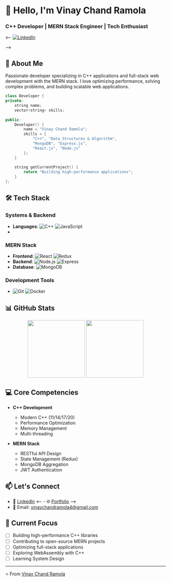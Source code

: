 # 👋 Hello, I'm Vinay Chand Ramola
### C++ Developer | MERN Stack Engineer | Tech Enthusiast
<--
[![LinkedIn](https://img.shields.io/badge/LinkedIn-Connect-blue)](https://linkedin.com/in/vinay-chand-ramola-970061223/)

-->

## 🚀 About Me
Passionate developer specializing in C++ applications and full-stack web development with the MERN stack. I love optimizing performance, solving complex problems, and building scalable web applications.

```cpp
class Developer {
private:
    string name;
    vector<string> skills;
    
public:
    Developer() {
        name = "Vinay Chand Ramola";
        skills = {
            "C++", "Data Structures & Algorithm",
            "MongoDB", "Express.js",
            "React.js", "Node.js"
        };
    }
    
    string getCurrentProject() {
        return "Building high-performance applications";
    }
};
```

## 🛠️ Tech Stack
### Systems & Backend
- **Languages**: ![C++]([https://img.shields.io/badge/-C++-00599C?logo=c%2B%2B&logoColor=white](https://img.icons8.com/?size=100&id=40669&format=png&color=000000)) ![JavaScript]([https://img.shields.io/badge/-JavaScript-F7DF1E?logo=javascript&logoColor=black](https://img.icons8.com/?size=100&id=108784&format=png&color=000000))
- 
### MERN Stack
- **Frontend**: ![React]([https://img.shields.io/badge/-React-61DAFB?logo=react&logoColor=black](https://img.icons8.com/?size=100&id=asWSSTBrDlTW&format=png&color=000000)) ![Redux]([https://img.shields.io/badge/-Redux-764ABC?logo=redux&logoColor=white](https://img.icons8.com/?size=100&id=b6vIINYN0kfW&format=png&color=000000))
- **Backend**: ![Node.js]([https://img.shields.io/badge/-Node.js-339933?logo=node.js&logoColor=white](https://img.icons8.com/?size=100&id=54087&format=png&color=000000)) ![Express]([https://img.shields.io/badge/-Express-000000?logo=express&logoColor=white](https://img.icons8.com/?size=100&id=9Gfx4Dfxl0JK&format=png&color=000000))
- **Database**: ![MongoDB]([https://img.shields.io/badge/-MongoDB-47A248?logo=mongodb&logoColor=white](https://img.icons8.com/?size=100&id=74402&format=png&color=000000))

### Development Tools
- ![Git]([https://img.shields.io/badge/-Git-F05032?logo=git&logoColor=white](https://img.icons8.com/?size=100&id=38389&format=png&color=000000)) ![Docker]([https://img.shields.io/badge/-Docker-2496ED?logo=docker&logoColor=white](https://img.icons8.com/?size=100&id=22797&format=png&color=000000))

## 📊 GitHub Stats
<div align="center">
  <img height="180em" src="https://github-readme-stats.vercel.app/api?username=your-username&show_icons=true&theme=radical"/>
  <img height="180em" src="https://github-readme-stats.vercel.app/api/top-langs/?username=your-username&layout=compact&theme=radical&langs_count=8"/>
</div>

## 💻 Core Competencies
- **C++ Development**
  - Modern C++ (11/14/17/20)
  - Performance Optimization
  - Memory Management
  - Multi-threading
  
- **MERN Stack**
  - RESTful API Design
  - State Management (Redux)
  - MongoDB Aggregation
  - JWT Authentication

## 📫 Let's Connect
- 💼 [LinkedIn]([https://linkedin.com/in/your-profile](https://www.linkedin.com/in/vinay-chand-ramola-970061223/))
<-- - 🌐 [Portfolio](https://your-website.com) -->
- 📧 Email: vinaychandramola4@gmail.com

## 🎯 Current Focus
- [ ] Building high-performance C++ libraries
- [ ] Contributing to open-source MERN projects
- [ ] Optimizing full-stack applications
- [ ] Exploring WebAssembly with C++
- [ ] Learning System Design

---
⭐️ From [Vinay Chand Ramola]([https://github.com/your-username](https://github.com/vinayRamola))

